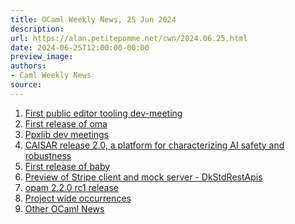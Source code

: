 ```yaml
---
title: OCaml Weekly News, 25 Jun 2024
description:
url: https://alan.petitepomme.net/cwn/2024.06.25.html
date: 2024-06-25T12:00:00-00:00
preview_image:
authors:
- Caml Weekly News
source:
---
```


<ol><li><a href="https://alan.petitepomme.net/cwn/2024.06.25.html#1">First public editor tooling dev-meeting</a></li><li><a href="https://alan.petitepomme.net/cwn/2024.06.25.html#2">First release of oma</a></li><li><a href="https://alan.petitepomme.net/cwn/2024.06.25.html#3">Ppxlib dev meetings</a></li><li><a href="https://alan.petitepomme.net/cwn/2024.06.25.html#4">CAISAR release 2.0, a platform for characterizing AI safety and robustness</a></li><li><a href="https://alan.petitepomme.net/cwn/2024.06.25.html#5">First release of baby</a></li><li><a href="https://alan.petitepomme.net/cwn/2024.06.25.html#6">Preview of Stripe client and mock server - DkStdRestApis</a></li><li><a href="https://alan.petitepomme.net/cwn/2024.06.25.html#7">opam 2.2.0 rc1 release</a></li><li><a href="https://alan.petitepomme.net/cwn/2024.06.25.html#8">Project wide occurrences</a></li><li><a href="https://alan.petitepomme.net/cwn/2024.06.25.html#9">Other OCaml News</a></li></ol>
